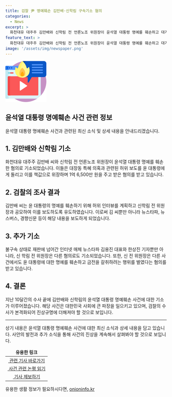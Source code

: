 ```yaml
---
title: 검찰 尹 명예훼손 김만배·신학림 구속기소 혐의
categories:
  - News
excerpt: >
  화천대유 대주주 김만배와 신학림 전 언론노조 위원장이 윤석열 대통령 명예를 훼손하고 대가로 금전을 지급한 혐의로 구속기소됐다. 김만배는 신 전 위원장을 통해 윤 대통령이 대장동 브로커를 수사하는 데 도움을 줬다는 허위 인터뷰를 보도하고, 그 대가로 16억 5000만원을 지급했다는 것으로 파악됐다. 검찰은 공모해 허위 사실을 보도한 뉴스타파의 대표와 기자도 재판에 넘겼다.
feature_text: >
  화천대유 대주주 김만배와 신학림 전 언론노조 위원장이 윤석열 대통령 명예를 훼손하고 대가로 금전을 지급한 혐의로 구속기소됐다. 김만배는 신 전 위원장을 통해 윤 대통령이 대장동 브로커를 수사하는 데 도움을 줬다는 허위 인터뷰를 보도하고, 그 대가로 16억 5000만원을 지급했다는 것으로 파악됐다. 검찰은 공모해 허위 사실을 보도한 뉴스타파의 대표와 기자도 재판에 넘겼다.
image: '/assets/img/newspaper.png'
---
```


<p><img src="/assets/img/news.png" alt="rentncar 속보" /></p>

<h2>윤석열 대통령 명예훼손 사건 관련 정보</h2>

<p data-ke-size="size16">윤석열 대통령 명예훼손 사건과 관련된 최신 소식 및 상세 내용을 안내드리겠습니다.</p>

<h2 data-ke-size="size26">1. 김만배와 신학림 기소</h2>

<p data-ke-size="size16">화천대유 대주주 김만배 씨와 신학림 전 언론노조 위원장이 윤석열 대통령 명예를 훼손한 혐의로 기소되었습니다. 이들은 대장동 특혜 의혹과 관련된 허위 보도를 윤 대통령에게 돌리고 이를 책값으로 위장하며 1억 6,500만 원을 주고 받은 혐의를 받고 있습니다.</p>

<h2 data-ke-size="size26">2. 검찰의 조사 결과</h2>

<p data-ke-size="size16">김만배 씨는 윤 대통령의 명예를 훼손하기 위해 허위 인터뷰를 계획하고 신학림 전 위원장과 공모하여 이를 보도하도록 유도하였습니다. 이로써 김 씨뿐만 아니라 뉴스타파, 뉴스버스, 경향신문 등이 해당 내용을 보도하게 되었습니다.</p>

<h2 data-ke-size="size26">3. 추가 기소</h2>

<p data-ke-size="size16">불구속 상태로 재판에 넘어간 인터넷 매체 뉴스타파 김용진 대표와 한상진 기자뿐만 아니라, 신 학림 전 위원장은 다른 혐의로도 기소되었습니다. 또한, 신 전 위원장은 다른 사건에서도 윤 대통령에 대한 명예를 훼손하고 금전을 갈취하려는 행위를 벌였다는 혐의를 받고 있습니다.</p>

<h2 data-ke-size="size26">4. 결론</h2>

<p data-ke-size="size16">지난 10달간의 수사 끝에 김만배와 신학림의 윤석열 대통령 명예훼손 사건에 대한 기소가 이루어졌습니다. 해당 사건은 대한민국 사회에 큰 파장을 일으키고 있으며, 검찰의 수사가 본격화되어 진상규명에 더해져야 할 것으로 보입니다.</p>

<hr>

<p data-ke-size="size16">상기 내용은 윤석열 대통령 명예훼손 사건에 대한 최신 소식과 상세 내용을 담고 있습니다. 사안의 발전과 추가 소식을 통해 사건의 진상을 계속해서 살펴봐야 할 것으로 보입니다.</p>

<table>
<thead>
<tr>
<td style="text-align: center; height: 17px;"><b>유용한 링크</b></td>
</tr>
</thead>
<tbody>
<tr>
<td style="text-align: center; height: 17px;"><a href="#">&nbsp;관련 기사 바로가기</a></td>
</tr>
<tr>
<td style="text-align: center; height: 17px;"><a href="#">&nbsp;사건 관련 논평 읽기</a></td>
</tr>
<tr>
<td style="text-align: center; height: 17px;"><a href="#">&nbsp;기사 제보하기</a></td>
</tr>
</tbody>
</table>
유용한 생활 정보가 필요하시다면, <a href="https://onioninfo.kr" rel="dofollow">onioninfo.kr</a>


